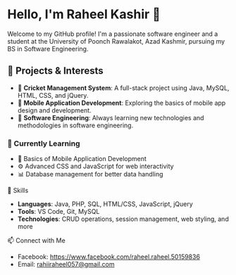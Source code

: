 
# Hello, I'm Raheel Kashir 👋

Welcome to my GitHub profile! I'm a passionate software engineer and a student at the University of Poonch Rawalakot, Azad Kashmir, pursuing my BS in Software Engineering.

## 🔭 Projects & Interests
- 🔹 **Cricket Management System**: A full-stack project using Java, MySQL, HTML, CSS, and jQuery.
- 🔹 **Mobile Application Development**: Exploring the basics of mobile app design and development.
- 🔹 **Software Engineering**: Always learning new technologies and methodologies in software engineering.

### 🌱 Currently Learning
- 📱 Basics of Mobile Application Development
- ⚙️ Advanced CSS and JavaScript for web interactivity
- 📊 Database management for better data handling

 💼 Skills
- **Languages**: Java, PHP, SQL, HTML/CSS, JavaScript, jQuery
- **Tools**: VS Code, Git, MySQL
- **Technologies**: CRUD operations, session management, web styling, and more

 📫 Connect with Me
- Facebook: https://www.facebook.com/raheel.raheel.50159836
- Email: rahiiraheel057@gmail.com



